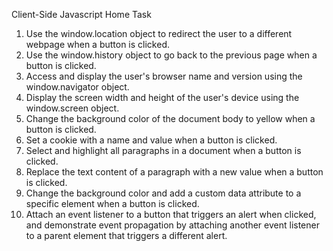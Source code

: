 Client-Side Javascript Home Task

1. Use the window.location object to redirect the user to a different webpage when a button is clicked.
2. Use the window.history object to go back to the previous page when a button is clicked.
3. Access and display the user's browser name and version using the window.navigator object.
4. Display the screen width and height of the user's device using the window.screen object.
5. Change the background color of the document body to yellow when a button is clicked.
6. Set a cookie with a name and value when a button is clicked.
7. Select and highlight all paragraphs in a document when a button is clicked.
8. Replace the text content of a paragraph with a new value when a button is clicked.
9. Change the background color and add a custom data attribute to a specific element when a button is clicked.
10. Attach an event listener to a button that triggers an alert when clicked, and demonstrate event propagation by attaching another event listener to a parent element that triggers a different alert.
